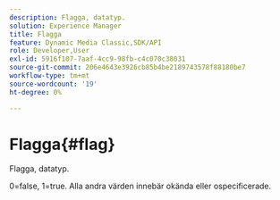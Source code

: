```yaml
---
description: Flagga, datatyp.
solution: Experience Manager
title: Flagga
feature: Dynamic Media Classic,SDK/API
role: Developer,User
exl-id: 5916f107-7aaf-4cc9-98fb-c4c070c38031
source-git-commit: 206e4643e3926cb85b4be2189743578f88180be7
workflow-type: tm+mt
source-wordcount: '19'
ht-degree: 0%

---
```


# Flagga{#flag}

Flagga, datatyp.

0=false, 1=true. Alla andra värden innebär okända eller ospecificerade.
